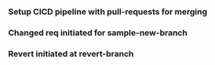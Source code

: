 ### Setup CICD pipeline with pull-requests for merging
### Changed req initiated for sample-new-branch
### Revert initiated at revert-branch